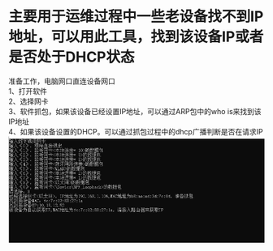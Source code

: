 # 主要用于运维过程中一些老设备找不到IP地址，可以用此工具，找到该设备IP或者是否处于DHCP状态  
准备工作，电脑网口直连设备网口  
1、打开软件  
2、选择网卡  
3、软件抓包，如果该设备已经设置IP地址，可以通过ARP包中的who is来找到该IP地址  
4、如果该设备设置的DHCP。可以通过抓包过程中的dhcp广播判断是否在请求IP  
![Image text](https://github.com/trz0332/find_ip/blob/main/%E6%8D%95%E8%8E%B7.PNG)  
